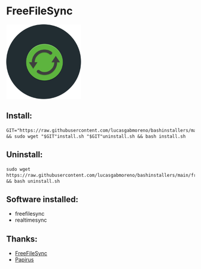 # FreeFileSync
<img src="preview.svg" width="200">

## Install:
```
GIT="https://raw.githubusercontent.com/lucasgabmoreno/bashinstallers/main/freefilesync/" && sudo wget "$GIT"install.sh "$GIT"uninstall.sh && bash install.sh
```

## Uninstall:
```
sudo wget https://raw.githubusercontent.com/lucasgabmoreno/bashinstallers/main/freefilesync/uninstall.sh && bash uninstall.sh
```

## Software installed:
* freefilesync
* realtimesync

## Thanks:
* [FreeFileSync](https://freefilesync.org/download.php)
* [Papirus](https://github.com/PapirusDevelopmentTeam)
